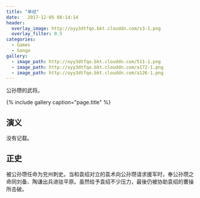 ```yaml
---
title: "单经"
date:   2017-12-05 08:14:14
header:
  overlay_image: http://oyy3dtfqo.bkt.clouddn.com/s3-1.png
  overlay_filter: 0.5
categories:
  - Games
  - Sango
gallery:
  - image_path: http://oyy3dtfqo.bkt.clouddn.com/511-1.png
  - image_path: http://oyy3dtfqo.bkt.clouddn.com/a172-1.png
  - image_path: http://oyy3dtfqo.bkt.clouddn.com/a126-1.png
---
```


公孙瓒的武将。

{% include gallery caption="page.title" %}

## 演义

没有记载。

## 正史

被公孙瓒任命为兖州刺史。当和袁绍对立的袁术向公孙瓒请求援军时，奉公孙瓒之命同刘备、陶谦出兵进驻平原。虽然给予袁绍不少压力，最後仍被协助袁绍的曹操所击破。